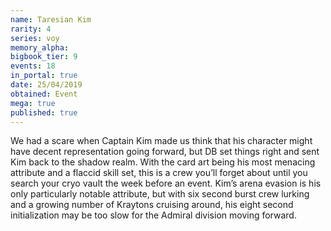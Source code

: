 ```yaml
---
name: Taresian Kim
rarity: 4
series: voy
memory_alpha:
bigbook_tier: 9
events: 18
in_portal: true
date: 25/04/2019
obtained: Event
mega: true
published: true
---
```


We had a scare when Captain Kim made us think that his character might have decent representation going forward, but DB set things right and sent Kim back to the shadow realm. With the card art being his most menacing attribute and a flaccid skill set, this is a crew you’ll forget about until you search your cryo vault the week before an event. Kim’s arena evasion is his only particularly notable attribute, but with six second burst crew lurking and a growing number of Kraytons cruising around, his eight second initialization may be too slow for the Admiral division moving forward.
